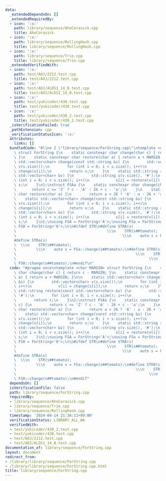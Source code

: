```yaml
---
data:
  _extendedDependsOn: []
  _extendedRequiredBy:
  - icon: ':x:'
    path: library/sequence/AhoCorasick.cpp
    title: AhoCorasick
  - icon: ':x:'
    path: library/sequence/RollingHash.cpp
    title: library/sequence/RollingHash.cpp
  - icon: ':x:'
    path: library/sequence/Trie.cpp
    title: library/sequence/Trie.cpp
  _extendedVerifiedWith:
  - icon: ':x:'
    path: test/AOJ/2212.test.cpp
    title: test/AOJ/2212.test.cpp
  - icon: ':x:'
    path: test/AOJ/ALDS1_14_B.test.cpp
    title: test/AOJ/ALDS1_14_B.test.cpp
  - icon: ':x:'
    path: test/yukicoder/430.test.cpp
    title: test/yukicoder/430.test.cpp
  - icon: ':x:'
    path: test/yukicoder/430_2.test.cpp
    title: test/yukicoder/430_2.test.cpp
  _isVerificationFailed: true
  _pathExtension: cpp
  _verificationStatusIcon: ':x:'
  attributes:
    links: []
  bundledCode: "#line 2 \"library/sequence/ForString.cpp\"\ntemplate <char MARGIN>\
    \ struct ForString {\n    static constexpr char change(char c) { return c - MARGIN;\
    \ }\n    static constexpr char restore(char a) { return a + MARGIN; }\n\n    static\
    \ std::vector<char> change(const std::string &s) {\n        std::vector<char>\
    \ v(s.size());\n        for (int i = 0; i < s.size(); i++)\n            v[i] =\
    \ change(s[i]);\n        return v;\n    }\n    static std::string restore(const\
    \ std::vector<char> &v) {\n        std::string s(v.size(), '#');\n        for\
    \ (int i = 0; i < v.size(); i++)\n            s[i] = restore(v[i]);\n        return\
    \ s;\n    }\n};\nstruct FSAa {\n    static constexpr char change(char c) {\n \
    \       return c <= 'Z' ? c - 'A' : 26 + c - 'a';\n    }\n    static constexpr\
    \ char restore(char a) {\n        return a < 26 ? 'A' : a - 26 + 'a';\n    }\n\
    \    static std::vector<char> change(const std::string &s) {\n        std::vector<char>\
    \ v(s.size());\n        for (int i = 0; i < s.size(); i++)\n            v[i] =\
    \ change(s[i]);\n        return v;\n    }\n    static std::string restore(const\
    \ std::vector<char> &v) {\n        std::string s(v.size(), '#');\n        for\
    \ (int i = 0; i < v.size(); i++)\n            s[i] = restore(v[i]);\n        return\
    \ s;\n    }\n};\nusing FSA = ForString<'A'>;\nusing FSa = ForString<'a'>;\nusing\
    \ FS0 = ForString<'0'>;\n\n#ifdef STR\n#define STRA(s)                       \
    \                                         \\\n    STR(s##tomato);            \
    \                                                \\\n    auto s = FSA::change(s##tomato);\n\
    #define STRa(s)                                                              \
    \  \\\n    STR(s##tomato);                                                   \
    \         \\\n    auto s = FSa::change(s##tomato);\n#define STR0(s)          \
    \                                                      \\\n    STR(s##tomato);\
    \                                                            \\\n    auto s =\
    \ FS0::change(s##tomato);\n#endif\n"
  code: "#pragma once\ntemplate <char MARGIN> struct ForString {\n    static constexpr\
    \ char change(char c) { return c - MARGIN; }\n    static constexpr char restore(char\
    \ a) { return a + MARGIN; }\n\n    static std::vector<char> change(const std::string\
    \ &s) {\n        std::vector<char> v(s.size());\n        for (int i = 0; i < s.size();\
    \ i++)\n            v[i] = change(s[i]);\n        return v;\n    }\n    static\
    \ std::string restore(const std::vector<char> &v) {\n        std::string s(v.size(),\
    \ '#');\n        for (int i = 0; i < v.size(); i++)\n            s[i] = restore(v[i]);\n\
    \        return s;\n    }\n};\nstruct FSAa {\n    static constexpr char change(char\
    \ c) {\n        return c <= 'Z' ? c - 'A' : 26 + c - 'a';\n    }\n    static constexpr\
    \ char restore(char a) {\n        return a < 26 ? 'A' : a - 26 + 'a';\n    }\n\
    \    static std::vector<char> change(const std::string &s) {\n        std::vector<char>\
    \ v(s.size());\n        for (int i = 0; i < s.size(); i++)\n            v[i] =\
    \ change(s[i]);\n        return v;\n    }\n    static std::string restore(const\
    \ std::vector<char> &v) {\n        std::string s(v.size(), '#');\n        for\
    \ (int i = 0; i < v.size(); i++)\n            s[i] = restore(v[i]);\n        return\
    \ s;\n    }\n};\nusing FSA = ForString<'A'>;\nusing FSa = ForString<'a'>;\nusing\
    \ FS0 = ForString<'0'>;\n\n#ifdef STR\n#define STRA(s)                       \
    \                                         \\\n    STR(s##tomato);            \
    \                                                \\\n    auto s = FSA::change(s##tomato);\n\
    #define STRa(s)                                                              \
    \  \\\n    STR(s##tomato);                                                   \
    \         \\\n    auto s = FSa::change(s##tomato);\n#define STR0(s)          \
    \                                                      \\\n    STR(s##tomato);\
    \                                                            \\\n    auto s =\
    \ FS0::change(s##tomato);\n#endif"
  dependsOn: []
  isVerificationFile: false
  path: library/sequence/ForString.cpp
  requiredBy:
  - library/sequence/AhoCorasick.cpp
  - library/sequence/Trie.cpp
  - library/sequence/RollingHash.cpp
  timestamp: '2024-04-14 21:36:11+09:00'
  verificationStatus: LIBRARY_ALL_WA
  verifiedWith:
  - test/yukicoder/430_2.test.cpp
  - test/yukicoder/430.test.cpp
  - test/AOJ/2212.test.cpp
  - test/AOJ/ALDS1_14_B.test.cpp
documentation_of: library/sequence/ForString.cpp
layout: document
redirect_from:
- /library/library/sequence/ForString.cpp
- /library/library/sequence/ForString.cpp.html
title: library/sequence/ForString.cpp
---
```

